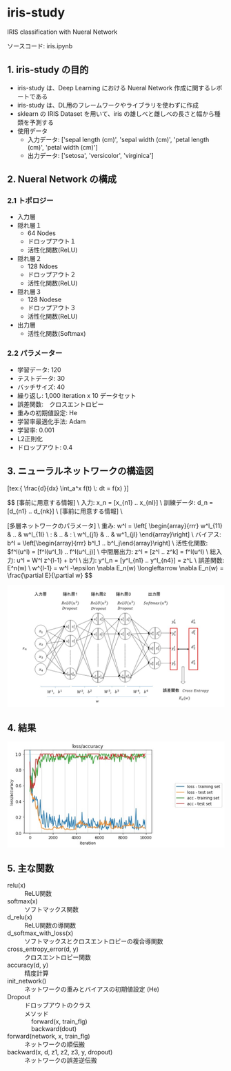 # iris-study
IRIS classification with Nueral Network

ソースコード: iris.ipynb

## 1. iris-study の目的
* iris-study は、Deep Learning における Nueral Network 作成に関するレポートである
* iris-study は、DL用のフレームワークやライブラリを使わずに作成
* sklearn の IRIS Dataset を用いて、iris の雄しべと雌しべの長さと幅から種類を予測する
* 使用データ
    * 入力データ: ['sepal length (cm)', 'sepal width (cm)', 'petal length (cm)', 'petal width (cm)']
    * 出力データ:  ['setosa', 'versicolor', 'virginica']

## 2. Nueral Network の構成
### 2.1 トポロジー
+ 入力層
+ 隠れ層１
    + 64 Nodes
    + ドロップアウト１
    + 活性化関数(ReLU)    
+ 隠れ層２
    + 128 Ndoes
    + ドロップアウト２
    + 活性化関数(ReLU)    
+ 隠れ層３
    + 128 Nodese
    + ドロップアウト３
    + 活性化関数(ReLU)
+ 出力層
    + 活性化関数(Softmax)

### 2.2 パラメーター
* 学習データ: 120
* テストデータ: 30
* バッチサイズ: 40
* 繰り返し: 1,000 iteration x 10 データセット
* 誤差関数:　クロスエントロピー
* 重みの初期値設定:  He
* 学習率最適化手法: Adam
* 学習率: 0.001
* L2正則化
* ドロップアウト: 0.4

## 3. ニューラルネットワークの構造図

[tex:{ \frac{d}{dx} \int_a\^x f(t) \\: dt = f(x) }]

$$
[事前に用意する情報] \\
入力: x_n = [x_{n1} .. x_{nl}] \\
訓練データ: d_n = [d_{n1} .. d_{nk}] \\
[事前に用意する情報] \\

[多層ネットワークのパラメータ] \\
重み: w^l = \left[
    \begin{array}{rrr}
      w^l_{11} & .. & w^l_{1l} \\
      : & .. & : \\
      w^l_{j1} & .. & w^1_{jl}
    \end{array}\right] \\
バイアス: b^l = \left[\begin{array}{rrr} b^l_1 .. b^l_j\end{array}\right] \\
活性化関数: $f^l(u^l) = [f^l(u^l_1) .. f^l(u^l_j)] \\
中間層出力: z^l = [z^l .. z^k] = f^l(u^l) \\
総入力: u^l = W^l z^{l-1} + b^l \\
出力: y^l_n = [y^l_{n1} .. y^l_{n4}] = z^L \\
誤差関数: E^n(w) \\
w^{l-1} = w^l -\epsilon \nabla E_n(w) \longleftarrow \nabla E_n(w) =  \frac{\partial E}{\partial w}
$$

![NN Structure](nn_structure.jpg)

## 4. 結果

![Output](output.jpg)

## 5. 主な関数

<dl>
    <dt>relu(x)</dt>
    <dd>ReLU関数</dd>
    <dt>softmax(x)</dt>
    <dd>ソフトマックス関数</dd>
    <dt>d_relu(x)</dt>
    <dd>ReLU関数の導関数</dd>
    <dt>d_softmax_with_loss(x)</dt>
    <dd>ソフトマックスとクロスエントロピーの複合導関数</dd>
    <dt>cross_entropy_error(d, y)</dt>
    <dd>クロスエントロピー関数</dd>
    <dt>accuracy(d, y)</dt>
    <dd>精度計算</dd>
    <dt>init_network()</dt>
    <dd>ネットワークの重みとバイアスの初期値設定 (He)</dd>
    <dt>Dropout</dt>
    <dd>ドロップアウトのクラス</dd>
    <dd>メソッド<br>
        &nbsp;&nbsp;&nbsp;&nbsp;forward(x, train_flg)<br>
        &nbsp;&nbsp;&nbsp;&nbsp;backward(dout)
    </dd>
    <dt>forward(network, x, train_flg)</dt>
    <dd>ネットワークの順伝搬</dd>
    <dt>backward(x, d, z1, z2, z3, y, dropout)</dt>
    <dd>ネットワークの誤差逆伝搬</dd>
</dl>
